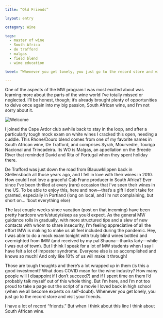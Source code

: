 ```yaml
---
title: “Old Friends”

layout: entry

category: Wine

tags:
  - master of wine
  - South Africa
  - de trafford 
  - malgas
  - field blend
  - wine education

tweet: “Whenever you get lonely, you just go to the record store and visit your friends.”

---
```

One of the aspects of the MW program I was most excited about was learning more about the parts of the wine world I’ve totally missed or neglected. I’ll be honest, though; it’s already brought plenty of opportunities to delve once again into my big passion, South African wine, and I’m not sorry about it.  

![Welcome](/photos/sijnn.jpg "Sijnn")

I joined the Cape Ardor club awhile back to stay in the loop, and after a particularly tough mock exam on white wines I cracked this open, needing a cuddle. This Rhone/Douro blend comes from one of my favorite names in South African wine, De Trafford, and comprises Syrah, Mourvedre, Touriga Nacional and Trincadeira. Its WO is Malgas, an appellation on the Breede River that reminded David and Rita of Portugal when they spent holiday there. 

De Trafford was just down the road from Blauuwklippen back in Stellensboch all those years ago, and I fell in love with their wines in 2010. How could I not love a graceful Cab Franc producer in South Africa? Ever since I’ve been thrilled at every (rare) occasion that I’ve seen their wines in the US. To be able to enjoy this, here and now––that’s a gift I don’t take for granted, especially in Portland (long on local, and I’m not complaining, but short on… ‘bout everything else) 

The last couple weeks since vacation (post on that incoming) have been pretty hardcore work/study/sleep as you’d expect. As the general MW guidance rolls in gradually, with more structured tips and a slew of new contacts with whom to share insecurity, I’m feeling appreciative of all the effort IMW is making to make us all feel included during the pandemic. Hey, I was able to do a mock exam tonight with truly blind wines bottled and overnighted from IMW (and received by my pal Shauna––thanks lady––while I was out of town). But I think I speak for a lot of MW students when I say I have felt a lot of imposter syndrome. Everyone else is so accomplished and knows so much! And only like 10% of us will make it through! 

Those are tough thoughts and there’s a lot wrapped up in them (is this a good investment? What does COVID mean for the wine industry? How many people will I disappoint if I don’t succeed?) and if I spent time on them I’d probably talk myself out of this whole thing. But I’m here, and I’m not too proud to take a page out the script of a movie I loved back in high school (when we all become experts on self-doubt). Whenever you get lonely, you just go to the record store and visit your friends.

I have a lot of record “friends.” But when I think about this line I think about South African wine.